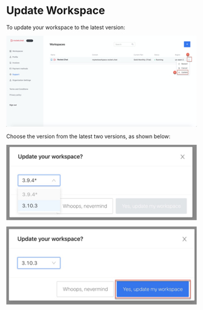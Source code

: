 # Update Workspace

To update your workspace to the latest version:

![](../../../../.gitbook/assets/image%20%28205%29.png)

Choose the version from the latest two versions, as shown below:

![](../../../../.gitbook/assets/image%20%28206%29.png)



![](../../../../.gitbook/assets/image%20%28200%29.png)

